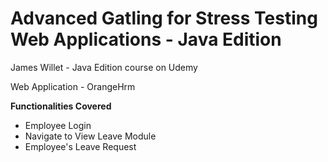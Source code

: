 Advanced Gatling for Stress Testing Web Applications - Java Edition
============================================

James Willet - Java Edition course on Udemy

Web Application - OrangeHrm

**Functionalities Covered**
- Employee Login
- Navigate to View Leave Module
- Employee's Leave Request
